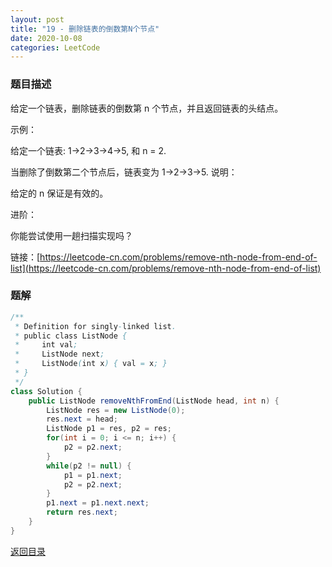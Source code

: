 ```yaml
---
layout: post
title: "19 - 删除链表的倒数第N个节点"
date: 2020-10-08
categories: LeetCode
---
```


### **题目描述**
给定一个链表，删除链表的倒数第 n 个节点，并且返回链表的头结点。

示例：

给定一个链表: 1->2->3->4->5, 和 n = 2.

当删除了倒数第二个节点后，链表变为 1->2->3->5.
说明：

给定的 n 保证是有效的。

进阶：

你能尝试使用一趟扫描实现吗？


链接：[https://leetcode-cn.com/problems/remove-nth-node-from-end-of-list](https://leetcode-cn.com/problems/remove-nth-node-from-end-of-list)


### **题解**
``` java
/**
 * Definition for singly-linked list.
 * public class ListNode {
 *     int val;
 *     ListNode next;
 *     ListNode(int x) { val = x; }
 * }
 */
class Solution {
    public ListNode removeNthFromEnd(ListNode head, int n) {
        ListNode res = new ListNode(0);
        res.next = head;
        ListNode p1 = res, p2 = res;
        for(int i = 0; i <= n; i++) {
            p2 = p2.next;
        }
        while(p2 != null) {
            p1 = p1.next;
            p2 = p2.next;
        }
        p1.next = p1.next.next;
        return res.next;
    }
}
```


[返回目录](https://maxwell-blog.cn/leetcode/2020/10/08/leetcode.html)